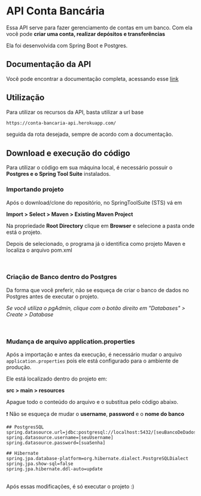 
# API Conta Bancária

Essa API serve para fazer gerenciamento de contas em um banco. Com ela você pode **criar uma conta, realizar depósitos e transferências**

Ela foi desenvolvida com Spring Boot e Postgres.

## Documentação da API

Você pode encontrar a documentação completa, acessando esse [link](https://conta-bancaria-api.herokuapp.com/swagger-ui/index.html)


## Utilização

Para utilizar os recursos da API, basta utilizar a url base 
 
```bash
https://conta-bancaria-api.herokuapp.com/
```
seguida da rota desejada, sempre de acordo com a documentação.

## Download e execução do código

Para utilizar o código em sua máquina local, é necessário possuir o **Postgres e o Spring Tool Suite** instalados. 
<br>
### Importando projeto
Após o download/clone do repositório, no SpringToolSuite (STS) vá em

**Import > Select > Maven > Existing Maven Project**

Na propriedade **Root Directory** clique em **Browser** e selecione a pasta onde está o projeto.

Depois de selecionado, o programa já o identifica como projeto Maven e localiza o arquivo pom.xml

<br>

### Criação de Banco dentro do Postgres

Da forma que você preferir, não se esqueça de criar o banco de dados no Postgres antes de executar o projeto.

_Se você utiliza o pgAdmin, clique com o botão direito em "Databases" > Create > Database_

<br>

### Mudança de arquivo application.properties

Após a importação e antes da execução, é necessário mudar o arquivo `application.properties` pois ele está configurado para o ambiente de produção. 

Ele está localizado dentro do projeto em:

**src > main > resources**

Apague todo o conteúdo do arquivo e o substitua pelo código abaixo. 

❗ Não se esqueça de mudar o **username**, **password**  e o **nome do banco**

```
## PostgresSQL
spring.datasource.url=jdbc:postgresql://localhost:5432/[seuBancoDeDados]
spring.datasource.username=[seuUsername]
spring.datasource.password=[suaSenha]

## Hibernate
spring.jpa.database-platform=org.hibernate.dialect.PostgreSQLDialect
spring.jpa.show-sql=false
spring.jpa.hibernate.ddl-auto=update

```
<br>
Após essas modificações, é só executar o projeto :)
